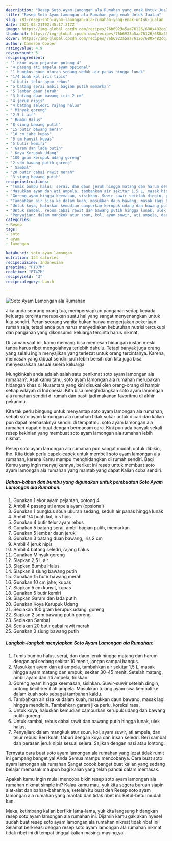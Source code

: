 ```yaml
---
description: "Resep Soto Ayam Lamongan ala Rumahan yang enak Untuk Jualan"
title: "Resep Soto Ayam Lamongan ala Rumahan yang enak Untuk Jualan"
slug: 781-resep-soto-ayam-lamongan-ala-rumahan-yang-enak-untuk-jualan
date: 2021-03-21T02:45:17.217Z
image: https://img-global.cpcdn.com/recipes/76b6923a5aa76126/680x482cq70/soto-ayam-lamongan-ala-rumahan-foto-resep-utama.jpg
thumbnail: https://img-global.cpcdn.com/recipes/76b6923a5aa76126/680x482cq70/soto-ayam-lamongan-ala-rumahan-foto-resep-utama.jpg
cover: https://img-global.cpcdn.com/recipes/76b6923a5aa76126/680x482cq70/soto-ayam-lamongan-ala-rumahan-foto-resep-utama.jpg
author: Cameron Cooper
ratingvalue: 4.9
reviewcount: 5
recipeingredient:
- "1 ekor ayam pejantan potong 4"
- "4 pasang ati ampela ayam opsional"
- "1 bungkus soun ukuran sedang seduh air panas hingga lunak"
- "1/4 buah kol iris tipis"
- "4 butir telur ayam rebus"
- "5 batang serai ambil bagian putih memarkan"
- "5 lembar daun jeruk"
- "3 batang duan bawang iris 2 cm"
- "4 jeruk nipis"
- "4 batang seledri rajang halus"
- " Minyak goreng"
- "2,5 L air"
- " Bumbu Halus"
- "8 siung bawang putih"
- "15 butir bawang merah"
- "10 cm jahe kupas"
- "5 cm kunyit kupas"
- "5 butir kemiri"
- " Garam dan lada putih"
- " Koya Kerupuk Udang"
- "100 gram kerupuk udang goreng"
- "2 sdm bawang putih goreng"
- " Sambal"
- "20 butir cabai rawit merah"
- "3 siung bawang putih"
recipeinstructions:
- "Tumis bumbu halus, serai, dan daun jeruk hingga matang dan harum dengan api sedang sekitar 10 menit, jangan sampai hangus."
- "Masukkan ayam dan ati ampela, tambahkan air sekitar 1,5 L, masak hingga ayam matang dan empuk, sekitar 30-45 menit. Setelah matang, ambil ayam dan ati ampela, tiriskan."
- "Goreng ayam hingga keemasan, sisihkan. Suwir-suwir setelah dingin, potong kecil-kecil ati ampela. Masukkan tulang ayam sisa kembali ke dalam kuah soto sebagai tambahan kaldu."
- "Tambahkan air sisa ke dalam kuah, masukkan daun bawang, masak lagi hingga mendidih. Tambahkan garam jika perlu, koreksi rasa."
- "Untuk koya, haluskan kemudian campurkan kerupuk udang dan bawang putih goreng."
- "Untuk sambal, rebus cabai rawit dan bawang putih hingga lunak, ulek halus."
- "Penyajian: dalam mangkuk atur soun, kol, ayam suwir, ati ampela, dan telur rebus. Beri kuah, taburi dengan koya dan irisan seledri. Beri sambal dan perasan jeruk nipis sesuai selera. Sajikan dengan nasi atau lontong."
categories:
- Resep
tags:
- soto
- ayam
- lamongan

katakunci: soto ayam lamongan 
nutrition: 124 calories
recipecuisine: Indonesian
preptime: "PT37M"
cooktime: "PT47M"
recipeyield: "3"
recipecategory: Lunch

---
```



![Soto Ayam Lamongan ala Rumahan](https://img-global.cpcdn.com/recipes/76b6923a5aa76126/680x482cq70/soto-ayam-lamongan-ala-rumahan-foto-resep-utama.jpg)

Jika anda seorang orang tua, mempersiapkan panganan sedap kepada keluarga tercinta merupakan suatu hal yang sangat menyenangkan untuk kita sendiri. Peran seorang  wanita bukan hanya mengerjakan pekerjaan rumah saja, tetapi anda pun harus menyediakan kebutuhan nutrisi tercukupi dan panganan yang dikonsumsi keluarga tercinta harus nikmat.

Di zaman  saat ini, kamu memang bisa memesan hidangan instan meski tanpa harus ribet mengolahnya terlebih dahulu. Tetapi banyak juga orang yang selalu ingin menyajikan yang terlezat untuk orang tercintanya. Karena, memasak yang dibuat sendiri jauh lebih bersih dan kita juga bisa menyesuaikan sesuai selera keluarga. 



Mungkinkah anda adalah salah satu penikmat soto ayam lamongan ala rumahan?. Asal kamu tahu, soto ayam lamongan ala rumahan merupakan hidangan khas di Nusantara yang kini disukai oleh orang-orang di hampir setiap wilayah di Indonesia. Kita bisa menghidangkan soto ayam lamongan ala rumahan sendiri di rumah dan pasti jadi makanan favoritmu di akhir pekanmu.

Kita tak perlu bingung untuk menyantap soto ayam lamongan ala rumahan, sebab soto ayam lamongan ala rumahan tidak sukar untuk dicari dan kalian pun dapat memasaknya sendiri di tempatmu. soto ayam lamongan ala rumahan dapat dibuat dengan bermacam cara. Kini pun ada banyak sekali resep kekinian yang membuat soto ayam lamongan ala rumahan lebih nikmat.

Resep soto ayam lamongan ala rumahan pun sangat mudah untuk dibikin, lho. Kita tidak perlu capek-capek untuk membeli soto ayam lamongan ala rumahan, karena Kamu mampu menghidangkan di rumah sendiri. Bagi Kamu yang ingin menyajikannya, berikut ini resep untuk membuat soto ayam lamongan ala rumahan yang mantab yang dapat Kalian coba sendiri.

<!--inarticleads1-->

##### Bahan-bahan dan bumbu yang digunakan untuk pembuatan Soto Ayam Lamongan ala Rumahan:

1. Gunakan 1 ekor ayam pejantan, potong 4
1. Ambil 4 pasang ati ampela ayam (opsional)
1. Gunakan 1 bungkus soun ukuran sedang, seduh air panas hingga lunak
1. Ambil 1/4 buah kol, iris tipis
1. Gunakan 4 butir telur ayam rebus
1. Gunakan 5 batang serai, ambil bagian putih, memarkan
1. Gunakan 5 lembar daun jeruk
1. Gunakan 3 batang duan bawang, iris 2 cm
1. Ambil 4 jeruk nipis
1. Ambil 4 batang seledri, rajang halus
1. Gunakan  Minyak goreng
1. Siapkan 2,5 L air
1. Siapkan  Bumbu Halus
1. Siapkan 8 siung bawang putih
1. Gunakan 15 butir bawang merah
1. Gunakan 10 cm jahe, kupas
1. Siapkan 5 cm kunyit, kupas
1. Gunakan 5 butir kemiri
1. Siapkan  Garam dan lada putih
1. Gunakan  Koya Kerupuk Udang
1. Sediakan 100 gram kerupuk udang, goreng
1. Siapkan 2 sdm bawang putih goreng
1. Sediakan  Sambal
1. Sediakan 20 butir cabai rawit merah
1. Gunakan 3 siung bawang putih




<!--inarticleads2-->

##### Langkah-langkah menyiapkan Soto Ayam Lamongan ala Rumahan:

1. Tumis bumbu halus, serai, dan daun jeruk hingga matang dan harum dengan api sedang sekitar 10 menit, jangan sampai hangus.
1. Masukkan ayam dan ati ampela, tambahkan air sekitar 1,5 L, masak hingga ayam matang dan empuk, sekitar 30-45 menit. Setelah matang, ambil ayam dan ati ampela, tiriskan.
1. Goreng ayam hingga keemasan, sisihkan. Suwir-suwir setelah dingin, potong kecil-kecil ati ampela. Masukkan tulang ayam sisa kembali ke dalam kuah soto sebagai tambahan kaldu.
1. Tambahkan air sisa ke dalam kuah, masukkan daun bawang, masak lagi hingga mendidih. Tambahkan garam jika perlu, koreksi rasa.
1. Untuk koya, haluskan kemudian campurkan kerupuk udang dan bawang putih goreng.
1. Untuk sambal, rebus cabai rawit dan bawang putih hingga lunak, ulek halus.
1. Penyajian: dalam mangkuk atur soun, kol, ayam suwir, ati ampela, dan telur rebus. Beri kuah, taburi dengan koya dan irisan seledri. Beri sambal dan perasan jeruk nipis sesuai selera. Sajikan dengan nasi atau lontong.




Ternyata cara buat soto ayam lamongan ala rumahan yang lezat tidak rumit ini gampang banget ya! Anda Semua mampu mencobanya. Cara buat soto ayam lamongan ala rumahan Sangat cocok banget buat kalian yang sedang belajar memasak maupun bagi kalian yang telah pandai dalam memasak.

Apakah kamu ingin mulai mencoba bikin resep soto ayam lamongan ala rumahan nikmat simple ini? Kalau kamu mau, yuk kita segera buruan siapin alat-alat dan bahan-bahannya, setelah itu buat deh Resep soto ayam lamongan ala rumahan yang mantab dan tidak ribet ini. Betul-betul mudah kan. 

Maka, ketimbang kalian berfikir lama-lama, yuk kita langsung hidangkan resep soto ayam lamongan ala rumahan ini. Dijamin kamu gak akan nyesel sudah buat resep soto ayam lamongan ala rumahan nikmat tidak ribet ini! Selamat berkreasi dengan resep soto ayam lamongan ala rumahan nikmat tidak ribet ini di tempat tinggal kalian masing-masing,ya!.

